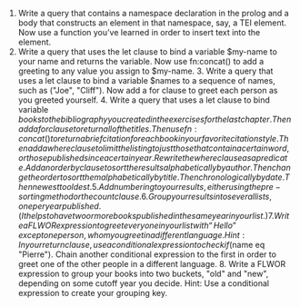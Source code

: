 1. Write a query that contains a namespace declaration in the prolog and a body that constructs an element in that namespace, say, a TEI <placeName> element. Now use a function you’ve learned in order to insert text into the element.
2. Write a query that uses the let clause to bind a variable $my-name to your name and returns the variable. Now use fn:concat() to add a greeting to any value you assign to $my-name. 3. Write a query that uses a let clause to bind a variable $names to a sequence of names, such as ("Joe", "Cliff"). Now add a for clause to greet each person as you greeted yourself. 4. Write a query that uses a let clause to bind variable $books to the bibliography you created in the exercises for the last chapter. Then add a for clause to return all of the titles. Then use fn:concat() to return a brief citation for each book in your favorite citation style. Then add a where clause to limit the listing to just those that contain a certain word, or those published since a certain year. Rewrite the where clause as a predicate. Add an order by clause to sort the results alphabetically by author. Then change the order to sort them alphabetically by title. Then chronologically by date. Then newest to oldest. 5. Add numbering to your results, either using the pre-sorting method or the count clause. 6. Group your results into several lists, one per year published. (It helps to have two or more books published in the same year in your list.) 7. Write a FLWOR expression to greet everyone in your list with “Hello” except one person, whom you greet in a different language. Hint: In your return clause, use a conditional expression to check if ($name eq "Pierre"). Chain another conditional expression to the first in order to greet one of the other people in a different language. 8. Write a FLWOR expression to group your books into two buckets, "old" and "new", depending on some cutoff year you decide. Hint: Use a conditional expression to create your grouping key.
